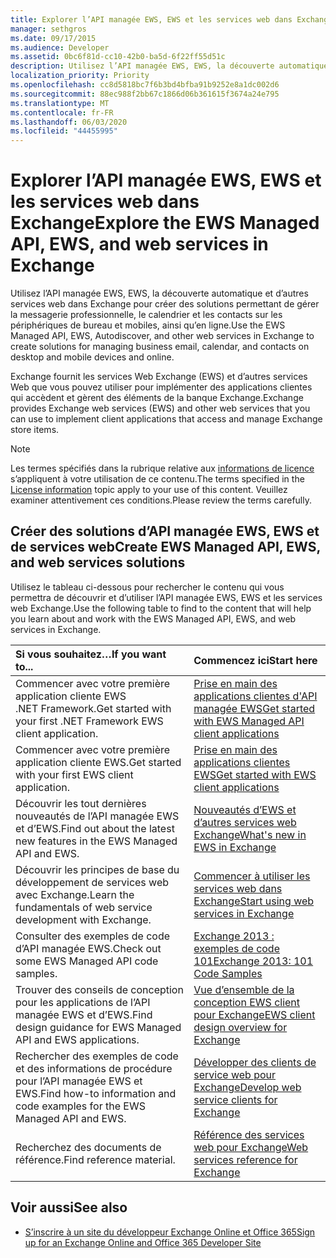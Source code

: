 ```yaml
---
title: Explorer l’API managée EWS, EWS et les services web dans Exchange
manager: sethgros
ms.date: 09/17/2015
ms.audience: Developer
ms.assetid: 0bc6f81d-cc10-42b0-ba5d-6f22ff55d51c
description: Utilisez l’API managée EWS, EWS, la découverte automatique et d’autres services web dans Exchange pour créer des solutions permettant de gérer la messagerie professionnelle, le calendrier et les contacts sur les périphériques de bureau et mobiles, ainsi qu’en ligne.
localization_priority: Priority
ms.openlocfilehash: cc8d5818bc7f6b3bd4bfba91b9252e8a1dc002d6
ms.sourcegitcommit: 88ec988f2bb67c1866d06b361615f3674a24e795
ms.translationtype: MT
ms.contentlocale: fr-FR
ms.lasthandoff: 06/03/2020
ms.locfileid: "44455995"
---
```

# <a name="explore-the-ews-managed-api-ews-and-web-services-in-exchange"></a><span data-ttu-id="bd772-103">Explorer l’API managée EWS, EWS et les services web dans Exchange</span><span class="sxs-lookup"><span data-stu-id="bd772-103">Explore the EWS Managed API, EWS, and web services in Exchange</span></span>

<span data-ttu-id="bd772-104">Utilisez l’API managée EWS, EWS, la découverte automatique et d’autres services web dans Exchange pour créer des solutions permettant de gérer la messagerie professionnelle, le calendrier et les contacts sur les périphériques de bureau et mobiles, ainsi qu’en ligne.</span><span class="sxs-lookup"><span data-stu-id="bd772-104">Use the EWS Managed API, EWS, Autodiscover, and other web services in Exchange to create solutions for managing business email, calendar, and contacts on desktop and mobile devices and online.</span></span> 
  
<span data-ttu-id="bd772-105">Exchange fournit les services Web Exchange (EWS) et d’autres services Web que vous pouvez utiliser pour implémenter des applications clientes qui accèdent et gèrent des éléments de la banque Exchange.</span><span class="sxs-lookup"><span data-stu-id="bd772-105">Exchange provides Exchange web services (EWS) and other web services that you can use to implement client applications that access and manage Exchange store items.</span></span>
  
> [!NOTE]
> <span data-ttu-id="bd772-106">Les termes spécifiés dans la rubrique relative aux [informations de licence](license-information.md) s’appliquent à votre utilisation de ce contenu.</span><span class="sxs-lookup"><span data-stu-id="bd772-106">The terms specified in the [License information](license-information.md) topic apply to your use of this content.</span></span> <span data-ttu-id="bd772-107">Veuillez examiner attentivement ces conditions.</span><span class="sxs-lookup"><span data-stu-id="bd772-107">Please review the terms carefully.</span></span> 
  
## <a name="create-ews-managed-api-ews-and-web-services-solutions"></a><span data-ttu-id="bd772-108">Créer des solutions d’API managée EWS, EWS et de services web</span><span class="sxs-lookup"><span data-stu-id="bd772-108">Create EWS Managed API, EWS, and web services solutions</span></span>

<span data-ttu-id="bd772-109">Utilisez le tableau ci-dessous pour rechercher le contenu qui vous permettra de découvrir et d’utiliser l’API managée EWS, EWS et les services web Exchange.</span><span class="sxs-lookup"><span data-stu-id="bd772-109">Use the following table to find to the content that will help you learn about and work with the EWS Managed API, EWS, and web services in Exchange.</span></span>
  
|<span data-ttu-id="bd772-110">Si vous souhaitez…</span><span class="sxs-lookup"><span data-stu-id="bd772-110">If you want to...</span></span>|<span data-ttu-id="bd772-111">Commencez ici</span><span class="sxs-lookup"><span data-stu-id="bd772-111">Start here</span></span>|
|:-----|:-----|
|<span data-ttu-id="bd772-112">Commencer avec votre première application cliente EWS .NET Framework.</span><span class="sxs-lookup"><span data-stu-id="bd772-112">Get started with your first .NET Framework EWS client application.</span></span>  <br/> |[<span data-ttu-id="bd772-113">Prise en main des applications clientes d'API managée EWS</span><span class="sxs-lookup"><span data-stu-id="bd772-113">Get started with EWS Managed API client applications</span></span>](get-started-with-ews-managed-api-client-applications.md) <br/> |
|<span data-ttu-id="bd772-114">Commencer avec votre première application cliente EWS.</span><span class="sxs-lookup"><span data-stu-id="bd772-114">Get started with your first EWS client application.</span></span>  <br/> |[<span data-ttu-id="bd772-115">Prise en main des applications clientes EWS</span><span class="sxs-lookup"><span data-stu-id="bd772-115">Get started with EWS client applications</span></span>](get-started-with-ews-client-applications.md) <br/> |
|<span data-ttu-id="bd772-116">Découvrir les tout dernières nouveautés de l’API managée EWS et d’EWS.</span><span class="sxs-lookup"><span data-stu-id="bd772-116">Find out about the latest new features in the EWS Managed API and EWS.</span></span>  <br/> |[<span data-ttu-id="bd772-117">Nouveautés d’EWS et d’autres services web Exchange</span><span class="sxs-lookup"><span data-stu-id="bd772-117">What's new in EWS in Exchange</span></span>](whats-new-in-ews-and-other-web-services-in-exchange.md) <br/> |
|<span data-ttu-id="bd772-118">Découvrir les principes de base du développement de services web avec Exchange.</span><span class="sxs-lookup"><span data-stu-id="bd772-118">Learn the fundamentals of web service development with Exchange.</span></span>  <br/> |[<span data-ttu-id="bd772-119">Commencer à utiliser les services web dans Exchange</span><span class="sxs-lookup"><span data-stu-id="bd772-119">Start using web services in Exchange</span></span>](start-using-web-services-in-exchange.md) <br/> |
|<span data-ttu-id="bd772-120">Consulter des exemples de code d’API managée EWS.</span><span class="sxs-lookup"><span data-stu-id="bd772-120">Check out some EWS Managed API code samples.</span></span>  <br/> |[<span data-ttu-id="bd772-121">Exchange 2013 : exemples de code 101</span><span class="sxs-lookup"><span data-stu-id="bd772-121">Exchange 2013: 101 Code Samples</span></span>](https://code.msdn.microsoft.com/exchange/Exchange-2013-101-Code-3c38582c) <br/> |
|<span data-ttu-id="bd772-122">Trouver des conseils de conception pour les applications de l’API managée EWS et d’EWS.</span><span class="sxs-lookup"><span data-stu-id="bd772-122">Find design guidance for EWS Managed API and EWS applications.</span></span>  <br/> |[<span data-ttu-id="bd772-123">Vue d’ensemble de la conception EWS client pour Exchange</span><span class="sxs-lookup"><span data-stu-id="bd772-123">EWS client design overview for Exchange</span></span>](ews-client-design-overview-for-exchange.md) <br/> |
|<span data-ttu-id="bd772-124">Rechercher des exemples de code et des informations de procédure pour l’API managée EWS et EWS.</span><span class="sxs-lookup"><span data-stu-id="bd772-124">Find how-to information and code examples for the EWS Managed API and EWS.</span></span>  <br/> |[<span data-ttu-id="bd772-125">Développer des clients de service web pour Exchange</span><span class="sxs-lookup"><span data-stu-id="bd772-125">Develop web service clients for Exchange</span></span>](develop-web-service-clients-for-exchange.md) <br/> |
|<span data-ttu-id="bd772-126">Recherchez des documents de référence.</span><span class="sxs-lookup"><span data-stu-id="bd772-126">Find reference material.</span></span>  <br/> |[<span data-ttu-id="bd772-127">Référence des services web pour Exchange</span><span class="sxs-lookup"><span data-stu-id="bd772-127">Web services reference for Exchange</span></span>](../web-service-reference/web-services-reference-for-exchange.md) <br/> |
   
## <a name="see-also"></a><span data-ttu-id="bd772-128">Voir aussi</span><span class="sxs-lookup"><span data-stu-id="bd772-128">See also</span></span>
    
- [<span data-ttu-id="bd772-129">S’inscrire à un site du développeur Exchange Online et Office 365</span><span class="sxs-lookup"><span data-stu-id="bd772-129">Sign up for an Exchange Online and Office 365 Developer Site</span></span>](https://docs.microsoft.com/sharepoint/dev/sp-add-ins/set-up-a-development-environment-for-sharepoint-add-ins-on-office-365)
    

